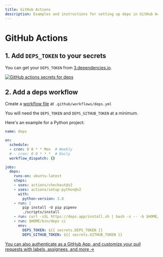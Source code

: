 ```yaml
---
title: GitHub Actions
description: Examples and instructions for setting up deps in GitHub Actions
---
```


# GitHub Actions

## 1. Add `DEPS_TOKEN` to your secrets

You can get your `DEPS_TOKEN` from [3.dependencies.io](https://3.dependencies.io).

[![GitHub actions secrets for deps](/assets/img/screenshots/github-actions-secrets.png)](/assets/img/screenshots/github-actions-secrets.png)

## 2. Add a deps workflow

Create a [workflow file](https://docs.github.com/en/actions/reference/workflow-syntax-for-github-actions) at `.github/workflows/deps.yml`

You will need the `DEPS_TOKEN` and `DEPS_GITHUB_TOKEN` at a minimum.

Here's an example for a Python project:

```yaml
name: deps

on:
  schedule:
  - cron: 0 0 * * Mon  # Weekly
  # - cron: 0 0 * * *  # Daily
  workflow_dispatch: {}

jobs:
  deps:
    runs-on: ubuntu-latest
    steps:
    - uses: actions/checkout@v2
    - uses: actions/setup-python@v2
      with:
        python-version: 3.8
    - run: |
        pip install -U pip pipenv
        ./scripts/install
    - run: curl -sSL https://deps.app/install.sh | bash -s -- -b $HOME/bin
    - run: $HOME/bin/deps ci
      env:
        DEPS_TOKEN: ${{ secrets.DEPS_TOKEN }}
        DEPS_GITHUB_TOKEN: ${{ secrets.GITHUB_TOKEN }}
```

[You can also authenticate as a GitHub App, and customize your pull requests with labels, assignees, and more →](/github/)
